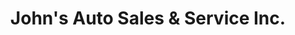 ---
title: "John's Auto Sales & Service Inc."
url: /waterloo/johns-auto-sales-and-service-inc/
shop: car repair
---